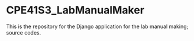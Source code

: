 # CPE41S3_LabManualMaker
This is the repository for the Django application for the lab manual making; source codes.
